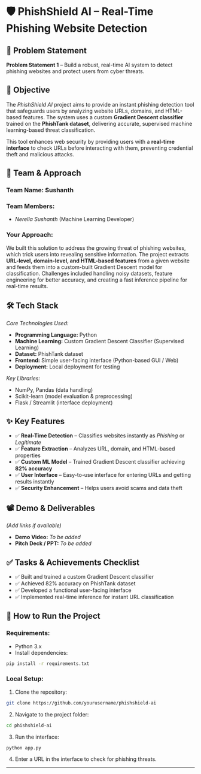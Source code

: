 
# 🛡️ PhishShield AI – Real-Time Phishing Website Detection

## 📌 Problem Statement

**Problem Statement 1** – Build a robust, real-time AI system to detect phishing websites and protect users from cyber threats.

## 🎯 Objective

The *PhishShield AI* project aims to provide an instant phishing detection tool that safeguards users by analyzing website URLs, domains, and HTML-based features.
The system uses a custom **Gradient Descent classifier** trained on the **PhishTank dataset**, delivering accurate, supervised machine learning-based threat classification.

This tool enhances web security by providing users with a **real-time interface** to check URLs before interacting with them, preventing credential theft and malicious attacks.

## 🧠 Team & Approach

### Team Name: Sushanth

### Team Members:

* *Nerella Sushanth* (Machine Learning Developer)

### Your Approach:

We built this solution to address the growing threat of phishing websites, which trick users into revealing sensitive information.
The project extracts **URL-level, domain-level, and HTML-based features** from a given website and feeds them into a custom-built Gradient Descent model for classification.
Challenges included handling noisy datasets, feature engineering for better accuracy, and creating a fast inference pipeline for real-time results.

## 🛠 Tech Stack

*Core Technologies Used:*

* **Programming Language:** Python
* **Machine Learning:** Custom Gradient Descent Classifier (Supervised Learning)
* **Dataset:** PhishTank dataset
* **Frontend:** Simple user-facing interface (Python-based GUI / Web)
* **Deployment:** Local deployment for testing

*Key Libraries:*

* NumPy, Pandas (data handling)
* Scikit-learn (model evaluation & preprocessing)
* Flask / Streamlit (interface deployment)

## ✨ Key Features

* ✅ **Real-Time Detection** – Classifies websites instantly as *Phishing* or *Legitimate*
* ✅ **Feature Extraction** – Analyzes URL, domain, and HTML-based properties
* ✅ **Custom ML Model** – Trained Gradient Descent classifier achieving **82% accuracy**
* ✅ **User Interface** – Easy-to-use interface for entering URLs and getting results instantly
* ✅ **Security Enhancement** – Helps users avoid scams and data theft

## 📽 Demo & Deliverables

*(Add links if available)*

* **Demo Video:** *To be added*
* **Pitch Deck / PPT:** *To be added*

## ✅ Tasks & Achievements Checklist

* ✅ Built and trained a custom Gradient Descent classifier
* ✅ Achieved 82% accuracy on PhishTank dataset
* ✅ Developed a functional user-facing interface
* ✅ Implemented real-time inference for instant URL classification

## 🧪 How to Run the Project

### Requirements:

* Python 3.x
* Install dependencies:

```bash
pip install -r requirements.txt
```

### Local Setup:

1. Clone the repository:

```bash
git clone https://github.com/yourusername/phishshield-ai
```

2. Navigate to the project folder:

```bash
cd phishshield-ai
```

3. Run the interface:

```bash
python app.py
```

4. Enter a URL in the interface to check for phishing threats.

---


